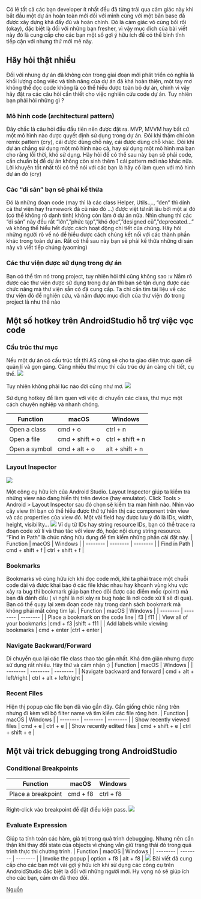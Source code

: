 Có lẽ tất cả các bạn developer ít nhất đều đã từng trải qua cảm giác này khi bắt đầu một dự án hoàn toàn mới đối với mình cùng với một bản base đã được xây dựng khá đầy đủ và hoàn chỉnh. Đó là cảm giác vô cùng bối rối (okay), đặc biệt là đối với những bạn fresher, vì vậy mục đích của bài viết này đó là cung cấp cho các bạn một số gợi ý hữu ích để có thể bình tĩnh tiếp cận với nhưng thứ mới mẻ này.

## Hãy hỏi thật nhiều
Đối với nhưng dự án đã không còn trong giai đoạn mới phát triển có nghĩa là khối lượng công việc và tính năng của dự án đã khá hoàn thiện, một tay mơ không thể đọc code không là có thể hiểu được toàn bộ dự án, chính vì vậy hãy đặt ra các câu hỏi cần thiết cho việc nghiên cứu code dự án. Tuy nhiên bạn phải hỏi những gì ?

### Mô hình code (architectural pattern)
Đây chắc là câu hỏi đầu đầu tiên nên được đặt ra. MVP, MVVM hay bất cứ một mô hình nào được quyết định sử dụng trong dự án. Đôi khi thậm chí còn remix pattern (cry), cái được dùng chỗ này, cái được dùng chỗ khác.  Đôi khi dự án chẳng sử dụng một mô hình nào cả, hay sử dụng một mô hình mà bạn cho rằng lỗi thời, khó sử dụng. Hãy hỏi để có thể sau này bạn sẽ phải code, cần chuẩn bị để dự án không còn sinh thêm 1 cái pattern mới nào khác nữa. Lời khuyên tốt nhất tôi có thể nói với các bạn là hãy cố làm quen với mô hình dự án đó (cry)

### Các “di sản” bạn sẽ phải kế thừa
Đó là những đoạn code (may thì là các class Helper, Utils...., “đen” thì dính cả thư viện hay framework đã cũ nào đó …) được việt từ rất lâu bởi một ai đó (có thể không rõ danh tính) không còn làm ở dự án nữa. Nhìn chung thì các “di sản” này đều rất “lớn”,”phức tạp”,”khó đọc”,”designed cũ”,”deprecated...” và không thể hiểu hết được cách hoạt động chi tiết của chúng. Hãy hỏi những người rõ về nó để hiểu được cách chúng kết nối với các thành phần khác trong toàn dự án. Rất có thể sau này bạn sẽ phải kế thừa những di sản này và viết tiếp chúng (yaoming)

### Các thư viện được sử dụng trong dự án
Bạn có thể tìm nó trong project, tuy nhiên hỏi thì cũng không sao :v Nắm rõ được các thư viện được sử dụng trong dự án thì bạn sẽ tận dụng được các chức năng mà thư viện sẵn có đã cung cấp. Ta chỉ cần tìm tài liệu về các thư viện đó để nghiên cứu, và nắm được mục đích của thư viện đó trong project là như thế nào

## Một số hotkey trên AndroidStudio hỗ trợ việc vọc code

### Cấu trúc thư mục
Nếu một dự án có cấu trúc tốt thì AS cũng sẽ cho ta giao diện trực quan dễ quản lí và gọn gàng. Càng nhiều thư mục thì cấu trúc dự án càng chi tiết, cụ thể.
![](https://images.viblo.asia/ba072d4b-30e9-4b5e-88ec-2a125f67d345.png)

Tuy nhiên không phải lúc nào đời cũng như mơ. 
![](https://images.viblo.asia/bbfa6c99-dd29-49a8-8d2c-8c1d891db86b.png)

Sử dụng hotkey để làm quen với việc di chuyển các class, thư mục một cách chuyên nghiệp và nhanh chóng.

| Function | macOS | Windows |
| -------- | -------- | -------- |
| Open a class     | cmd + o     | ctrl + n     |
| Open a file      | cmd + shift + o     | ctrl + shift + n    |
| Open a symbol    |cmd + alt + o      | alt + shift + n    |


### Layout Inspector
![](https://images.viblo.asia/0d4b1ace-aef7-45f4-8384-0e1657aa2281.png)

Một công cụ hữu ích của Android Studio. Layout Inspector giúp ta kiểm tra những view nào đang hiển thị trên device (hay emulator). Click Tools > Android > Layout Inspector sau đó chọn sẽ kiểm tra màn hình nào.
Nhìn vào cây view thì bạn có thể hiểu được thứ tự hiển thị các component trên view và các properties của view đó. Một vài field hay được lưu ý đó là IDs, width, height, visibility…
![](https://images.viblo.asia/cd53f334-b79c-45d1-9ead-3cd7db7d052d.png)
Ví dụ từ IDs hay string resource IDs, bạn có thể trace ra đoạn code xử lí và thao tác với view đó, hoặc nội dung string resource. “Find in Path” là chức năng hữu dụng để tìm kiểm những phần cài đặt này.
| Function | macOS | Windows |
| -------- | -------- | -------- |
| Find in Path     | cmd + shift + f     | ctrl + shift + f     |

### Bookmarks
Bookmarks vô cùng hữu ích khi đọc code mới, khi ta phải trace một chuỗi code dài và được khai báo ở các file khác nhau hay khoanh vùng khu vực xảy ra bug thì bookmark giúp bạn theo dõi được các điểm mốc (point) mà bạn đã đánh dấu ( vì nghĩ là nơi xảy ra bug hoặc là nơi code xử lí sẽ đi qua). Bạn có thể quay lại xem đoạn code này trong danh sách bookmark mà không phải mất công tìm lại.
| Function | macOS | Windows |
| -------- | -------- | -------- |
| Place a bookmark on the code line     | f3     | f11     |
| View all of your bookmarks    |cmd + f3     |shift + f11     |
| Add labels while viewing bookmarks     |  	cmd + enter    |ctrl + enter     |

### Navigate Backward/Forward
Di chuyển qua lại các file class thao tác gần nhất. Khá đơn giản nhưng được sử dụng rất nhiều. Hãy thử và cảm nhận :)
| Function | macOS | Windows |
| -------- | -------- | -------- |
| Navigate backward and forward     | cmd + alt + left/right     | ctrl + alt + left/right    |
### Recent Files
Hiện thị popup các file bạn đã vào gần đây. Gần giống chức năng trên nhưng đi kèm với bộ filter name và tìm kiếm các file rộng hơn.
| Function | macOS | Windows |
| -------- | -------- | -------- |
| Show recently viewed files     |  	cmd + e     | ctrl + e  |
| Show recently edited files     |  	cmd + shift + e   | ctrl + shift + e  |
## Một vài trick debugging trong AndroidStudio

### Conditional Breakpoints

| Function | macOS | Windows |
| -------- | -------- | -------- |
| Place a breakpoint   |  	 	cmd + f8     | ctrl + f8  |
Right-click vào breakpoint để đặt điều kiện pass.
![](https://images.viblo.asia/9ce99edb-d162-4838-9bde-04844a31d29e.png)
### Evaluate Expression
Giúp ta tính toán các hàm, giá trị trong quá trình debugging. Nhưng nên cẩn thận khi thay đổi state của objects vì chúng vẫn giữ trạng thái đó trong quá trình thực thi chương trình.
| Function | macOS | Windows |
| -------- | -------- | -------- |
| Invoke the popup   |  	 	 	option + f8     | alt + f8  |
![](https://images.viblo.asia/e4782f0b-a75f-4f9e-87d6-43c5fe06b6ab.png)
Bài viết đã cung cấp cho các bạn một vài gợi ý hữu ích khi sử dụng các công cụ trên AndroidStudio đặc biệt là đối với những người mới. Hy vọng nó sẽ giúp ích cho các bạn, cảm ơn đã theo dõi.

[Nguồn](https://pspdfkit.com/blog/2018/code-navigation-for-beginners/#frequently-used-libraries)